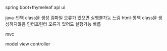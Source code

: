 

spring boot+thymeleaf
	api           ui


java-번역   class을 생성 컴파일 오류가 있으면 실행불가능 느림
html-통역  class을 생성하지않음 인터프린터 오류가 있어도 실행가능 빠름


mvc

model
view
controller